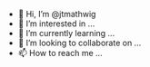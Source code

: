 - 👋 Hi, I’m @jtmathwig
- 👀 I’m interested in ...
- 🌱 I’m currently learning ...
- 💞️ I’m looking to collaborate on ...
- 📫 How to reach me ...

<!---
jtmathwig/jtmathwig is a ✨ special ✨ repository because its `README.md` (this file) appears on your GitHub profile.
You can click the Preview link to take a look at your changes.
--->

